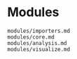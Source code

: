 # Modules

```{toctree}
modules/importers.md
modules/core.md
modules/analysis.md
modules/visualize.md
```